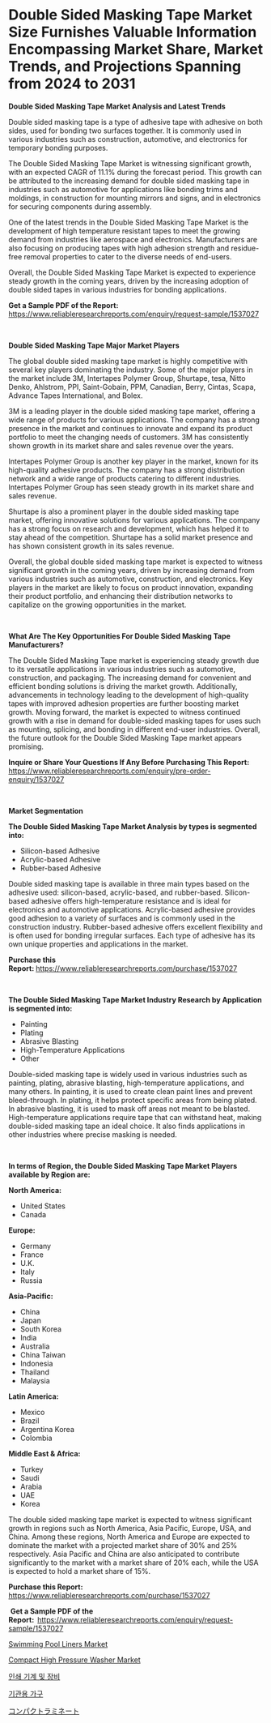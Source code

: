 <p><h1>Double Sided Masking Tape Market Size Furnishes Valuable Information Encompassing Market Share, Market Trends, and Projections Spanning from 2024 to 2031</h1></p><p><strong>Double Sided Masking Tape Market Analysis and Latest Trends</strong></p>
<p><p>Double sided masking tape is a type of adhesive tape with adhesive on both sides, used for bonding two surfaces together. It is commonly used in various industries such as construction, automotive, and electronics for temporary bonding purposes.</p><p>The Double Sided Masking Tape Market is witnessing significant growth, with an expected CAGR of 11.1% during the forecast period. This growth can be attributed to the increasing demand for double sided masking tape in industries such as automotive for applications like bonding trims and moldings, in construction for mounting mirrors and signs, and in electronics for securing components during assembly.</p><p>One of the latest trends in the Double Sided Masking Tape Market is the development of high temperature resistant tapes to meet the growing demand from industries like aerospace and electronics. Manufacturers are also focusing on producing tapes with high adhesion strength and residue-free removal properties to cater to the diverse needs of end-users.</p><p>Overall, the Double Sided Masking Tape Market is expected to experience steady growth in the coming years, driven by the increasing adoption of double sided tapes in various industries for bonding applications.</p></p>
<p><strong>Get a Sample PDF of the Report:&nbsp;</strong> <a href="https://www.reliableresearchreports.com/enquiry/request-sample/1537027">https://www.reliableresearchreports.com/enquiry/request-sample/1537027</a></p>
<p>&nbsp;</p>
<p><strong>Double Sided Masking Tape Major Market Players</strong></p>
<p><p>The global double sided masking tape market is highly competitive with several key players dominating the industry. Some of the major players in the market include 3M, Intertapes Polymer Group, Shurtape, tesa, Nitto Denko, Ahlstrom, PPI, Saint-Gobain, PPM, Canadian, Berry, Cintas, Scapa, Advance Tapes International, and Bolex.</p><p>3M is a leading player in the double sided masking tape market, offering a wide range of products for various applications. The company has a strong presence in the market and continues to innovate and expand its product portfolio to meet the changing needs of customers. 3M has consistently shown growth in its market share and sales revenue over the years.</p><p>Intertapes Polymer Group is another key player in the market, known for its high-quality adhesive products. The company has a strong distribution network and a wide range of products catering to different industries. Intertapes Polymer Group has seen steady growth in its market share and sales revenue.</p><p>Shurtape is also a prominent player in the double sided masking tape market, offering innovative solutions for various applications. The company has a strong focus on research and development, which has helped it to stay ahead of the competition. Shurtape has a solid market presence and has shown consistent growth in its sales revenue.</p><p>Overall, the global double sided masking tape market is expected to witness significant growth in the coming years, driven by increasing demand from various industries such as automotive, construction, and electronics. Key players in the market are likely to focus on product innovation, expanding their product portfolio, and enhancing their distribution networks to capitalize on the growing opportunities in the market.</p></p>
<p>&nbsp;</p>
<p><strong>What Are The Key Opportunities For Double Sided Masking Tape Manufacturers?</strong></p>
<p><p>The Double Sided Masking Tape market is experiencing steady growth due to its versatile applications in various industries such as automotive, construction, and packaging. The increasing demand for convenient and efficient bonding solutions is driving the market growth. Additionally, advancements in technology leading to the development of high-quality tapes with improved adhesion properties are further boosting market growth. Moving forward, the market is expected to witness continued growth with a rise in demand for double-sided masking tapes for uses such as mounting, splicing, and bonding in different end-user industries. Overall, the future outlook for the Double Sided Masking Tape market appears promising.</p></p>
<p><strong>Inquire or Share Your Questions If Any Before Purchasing This Report:</strong> <a href="https://www.reliableresearchreports.com/enquiry/pre-order-enquiry/1537027">https://www.reliableresearchreports.com/enquiry/pre-order-enquiry/1537027</a></p>
<p>&nbsp;</p>
<p><strong>Market Segmentation</strong></p>
<p><strong>The Double Sided Masking Tape Market Analysis by types is segmented into:</strong></p>
<p><ul><li>Silicon-based Adhesive</li><li>Acrylic-based Adhesive</li><li>Rubber-based Adhesive</li></ul></p>
<p><p>Double sided masking tape is available in three main types based on the adhesive used: silicon-based, acrylic-based, and rubber-based. Silicon-based adhesive offers high-temperature resistance and is ideal for electronics and automotive applications. Acrylic-based adhesive provides good adhesion to a variety of surfaces and is commonly used in the construction industry. Rubber-based adhesive offers excellent flexibility and is often used for bonding irregular surfaces. Each type of adhesive has its own unique properties and applications in the market.</p></p>
<p><strong>Purchase this Report:&nbsp;</strong><a href="https://www.reliableresearchreports.com/purchase/1537027">https://www.reliableresearchreports.com/purchase/1537027</a></p>
<p>&nbsp;</p>
<p><strong>The Double Sided Masking Tape Market Industry Research by Application is segmented into:</strong></p>
<p><ul><li>Painting</li><li>Plating</li><li>Abrasive Blasting</li><li>High-Temperature Applications</li><li>Other</li></ul></p>
<p><p>Double-sided masking tape is widely used in various industries such as painting, plating, abrasive blasting, high-temperature applications, and many others. In painting, it is used to create clean paint lines and prevent bleed-through. In plating, it helps protect specific areas from being plated. In abrasive blasting, it is used to mask off areas not meant to be blasted. High-temperature applications require tape that can withstand heat, making double-sided masking tape an ideal choice. It also finds applications in other industries where precise masking is needed.</p></p>
<p>&nbsp;</p>
<p><strong>In terms of Region, the Double Sided Masking Tape Market Players available by Region are:</strong></p>
<p>
    <p> <strong> North America: </strong>
        <ul>
            <li>United States</li>
            <li>Canada</li>
        </ul>
        </p> 
    <p> <strong> Europe: </strong>
        <ul>
            <li>Germany</li>
            <li>France</li>
            <li>U.K.</li>
            <li>Italy</li>
            <li>Russia</li>
        </ul>
        </p> 
    <p> <strong> Asia-Pacific: </strong>
        <ul>
            <li>China</li>
            <li>Japan</li>
            <li>South Korea</li>
            <li>India</li>
            <li>Australia</li>
            <li>China Taiwan</li>
            <li>Indonesia</li>
            <li>Thailand</li>
            <li>Malaysia</li>
        </ul>
        </p> 
    <p> <strong> Latin America: </strong>
        <ul>
            <li>Mexico</li>
            <li>Brazil</li>
            <li>Argentina Korea</li>
            <li>Colombia</li>
        </ul>
        </p> 
    <p> <strong> Middle East & Africa: </strong>
        <ul>
            <li>Turkey</li>
            <li>Saudi</li>
            <li>Arabia</li>
            <li>UAE</li>
            <li>Korea</li>
        </ul>
    </p>
    </p>
<p><p>The double sided masking tape market is expected to witness significant growth in regions such as North America, Asia Pacific, Europe, USA, and China. Among these regions, North America and Europe are expected to dominate the market with a projected market share of 30% and 25% respectively. Asia Pacific and China are also anticipated to contribute significantly to the market with a market share of 20% each, while the USA is expected to hold a market share of 15%.</p></p>
<p><strong>Purchase this Report: </strong><a href="https://www.reliableresearchreports.com/purchase/1537027">https://www.reliableresearchreports.com/purchase/1537027</a></p>
<p>&nbsp;<strong>Get a Sample PDF of the Report:&nbsp;&nbsp;</strong><a href="https://www.reliableresearchreports.com/enquiry/request-sample/1537027">https://www.reliableresearchreports.com/enquiry/request-sample/1537027</a></p>
<p><strong></strong></p>
<p><p><a href="https://issuu.com/reportprime-2/docs/swimming-pool-liners-market-size-2030.pptx">Swimming Pool Liners Market</a></p><p><a href="https://issuu.com/reportprime-2/docs/compact-high-pressure-washer-market-size-2030.pptx">Compact High Pressure Washer Market</a></p><p><a href="https://medium.com/@giovanileannon/%EC%9D%B8%EC%87%84-%EA%B8%B0%EA%B3%84-%EB%B0%8F-%EC%9E%A5%EB%B9%84-%EC%8B%9C%EC%9E%A5-%EC%8B%9C%EC%9E%A5-cagr-%EC%8B%9C%EC%9E%A5-%EB%8F%99%ED%96%A5-%EB%B0%8F-%EC%84%B1%EC%9E%A5-%EC%A0%84%EB%9E%B5%EC%97%90-%EB%8C%80%ED%95%9C-%ED%86%B5%EC%B0%B0%EB%A0%A5-8992c6e5714e">인쇄 기계 및 장비</a></p><p><a href="https://medium.com/@angelardelean202220221/%EA%B8%B0%EA%B4%80%EC%9A%A9-%EA%B0%80%EA%B5%AC-%EC%8B%9C%EC%9E%A5-%EA%B7%9C%EB%AA%A8%EC%99%80-%EC%8B%9C%EC%9E%A5-%EB%8F%99%ED%96%A5-%EC%99%84%EC%A0%84%ED%95%9C-%EC%82%B0%EC%97%85-%EA%B0%9C%EC%9A%94-2024%EB%85%84%EB%B6%80%ED%84%B0-2031%EB%85%84%EA%B9%8C%EC%A7%80-19db53647f85">기관용 가구</a></p><p><a href="https://github.com/ddwcuskozol07187/Market-Research-Report-List-1/blob/main/8829629193821.md">コンパクトラミネート</a></p></p>